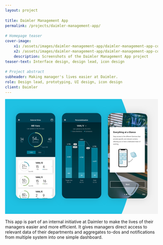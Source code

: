 ```yaml
---
layout: project

title: Daimler Management App
permalink: /projects/daimler-management-app/

# Homepage teaser
cover-image:
    x1: /assets/images/daimler-management-app/daimler-management-app-cover.jpg
    x2: /assets/images/daimler-management-app/daimler-management-app-cover@2x.jpg
    description: Screenshots of the Daimler Management App project
teaser-text: Interface design, design lead, icon design

# Project abstract
subheader: Making manager's lives easier at Daimler.
role: Design lead, prototyping, UI design, icon design
client: Daimler
---
```


![Three screenshots of the Daimler Management App](/assets/images/daimler-management-app/daimler_management_app_intro.png)

This app is part of an internal initiative at Daimler to make the lives of their managers easier and more efficient. It gives managers direct access to relevant data of their departments and aggregates to-dos and notifications from multiple system into one simple dashboard.